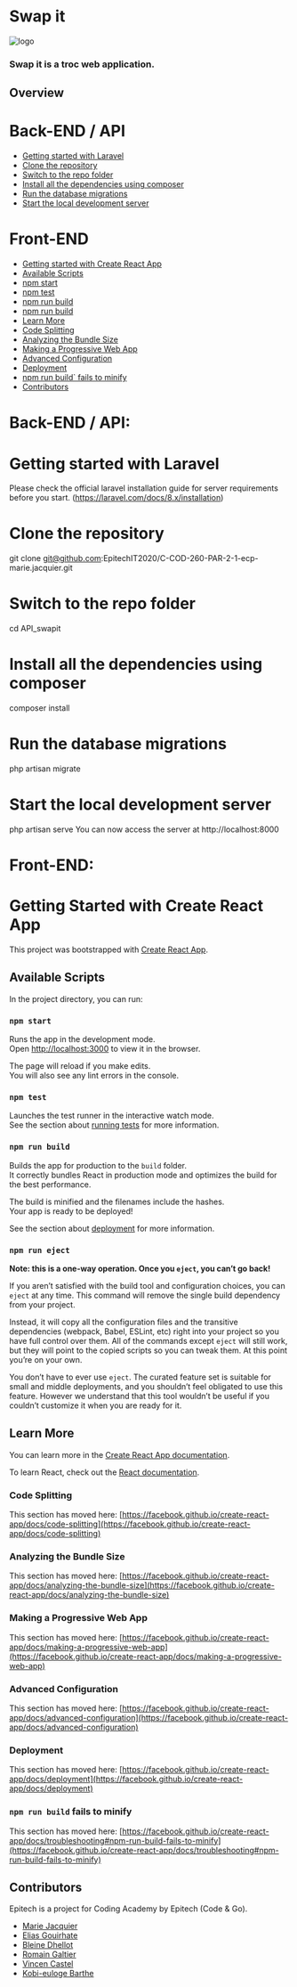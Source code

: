 # Swap it 

![logo](https://user-images.githubusercontent.com/72378848/108052529-9126da00-704c-11eb-8ce6-15d5a93a1a53.png)


### Swap it is a troc web application.

## Overview


# Back-END / API

- [Getting started with Laravel](#Getting-started-with-Laravel)
- [Clone the repository](#Switch-to-the-repo-folder)
- [Switch to the repo folder](#Clone-the-repository)
- [Install all the dependencies using composer](#Install-all-the-dependencies-using-composer)
- [Run the database migrations](#Run-the-database-migrations)
- [Start the local development server](#Start-the-local-development-server)



# Front-END

- [Getting started with Create React App](#Getting-started-with-Create-React-App)
- [Available Scripts](##Available-Scripts)
- [npm start](##npm-start)
- [npm test](###npm-test)
- [npm run build](###npm-run-build)
- [npm run build](###npm-run-eject)
- [Learn More](##Learn-More)
- [Code Splitting](###Code-Splitting)
- [Analyzing the Bundle Size](#Analyzing-the-Bundle-Size)
- [Making a Progressive Web App](#Making-a-Progressive-Web-App)
- [Advanced Configuration](#Advanced-Configuration)
- [Deployment](#Deployment)
- [npm run build` fails to minify](##npm)
- [Contributors](#contributors)



# Back-END / API:

# Getting started with Laravel

Please check the official laravel installation guide for server requirements before you start. (https://laravel.com/docs/8.x/installation)

# Clone the repository

git clone git@github.com:EpitechIT2020/C-COD-260-PAR-2-1-ecp-marie.jacquier.git

# Switch to the repo folder

cd API_swapit

# Install all the dependencies using composer

composer install

# Run the database migrations

php artisan migrate

# Start the local development server

php artisan serve
You can now access the server at http://localhost:8000




# Front-END:

# Getting Started with Create React App

This project was bootstrapped with [Create React App](https://github.com/facebook/create-react-app).

## Available Scripts

In the project directory, you can run:

### `npm start`

Runs the app in the development mode.\
Open [http://localhost:3000](http://localhost:3000) to view it in the browser.

The page will reload if you make edits.\
You will also see any lint errors in the console.

### `npm test`

Launches the test runner in the interactive watch mode.\
See the section about [running tests](https://facebook.github.io/create-react-app/docs/running-tests) for more information.

### `npm run build`

Builds the app for production to the `build` folder.\
It correctly bundles React in production mode and optimizes the build for the best performance.

The build is minified and the filenames include the hashes.\
Your app is ready to be deployed!

See the section about [deployment](https://facebook.github.io/create-react-app/docs/deployment) for more information.

### `npm run eject`

**Note: this is a one-way operation. Once you `eject`, you can’t go back!**

If you aren’t satisfied with the build tool and configuration choices, you can `eject` at any time. This command will remove the single build dependency from your project.

Instead, it will copy all the configuration files and the transitive dependencies (webpack, Babel, ESLint, etc) right into your project so you have full control over them. All of the commands except `eject` will still work, but they will point to the copied scripts so you can tweak them. At this point you’re on your own.

You don’t have to ever use `eject`. The curated feature set is suitable for small and middle deployments, and you shouldn’t feel obligated to use this feature. However we understand that this tool wouldn’t be useful if you couldn’t customize it when you are ready for it.

## Learn More

You can learn more in the [Create React App documentation](https://facebook.github.io/create-react-app/docs/getting-started).

To learn React, check out the [React documentation](https://reactjs.org/).

### Code Splitting

This section has moved here: [https://facebook.github.io/create-react-app/docs/code-splitting](https://facebook.github.io/create-react-app/docs/code-splitting)

### Analyzing the Bundle Size

This section has moved here: [https://facebook.github.io/create-react-app/docs/analyzing-the-bundle-size](https://facebook.github.io/create-react-app/docs/analyzing-the-bundle-size)

### Making a Progressive Web App

This section has moved here: [https://facebook.github.io/create-react-app/docs/making-a-progressive-web-app](https://facebook.github.io/create-react-app/docs/making-a-progressive-web-app)

### Advanced Configuration

This section has moved here: [https://facebook.github.io/create-react-app/docs/advanced-configuration](https://facebook.github.io/create-react-app/docs/advanced-configuration)

### Deployment

This section has moved here: [https://facebook.github.io/create-react-app/docs/deployment](https://facebook.github.io/create-react-app/docs/deployment)

### `npm run build` fails to minify

This section has moved here: [https://facebook.github.io/create-react-app/docs/troubleshooting#npm-run-build-fails-to-minify](https://facebook.github.io/create-react-app/docs/troubleshooting#npm-run-build-fails-to-minify)



## Contributors

Epitech is a project for Coding Academy by Epitech (Code & Go).

- [Marie Jacquier](https://github.com/marizona)
- [Elias Gouirhate](https://github.com/eligrt10)
- [Bleine Dhellot](https://github.com/bleine201)
- [Romain Galtier](https://github.com/Romain1103)
- [Vincen Castel](https://github.com/Cast-El)
- [Kobi-euloge Barthe](https://github.com/aiglenoir5)




